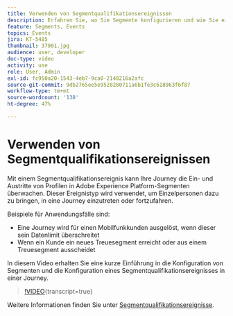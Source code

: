 ```yaml
---
title: Verwenden von Segmentqualifikationsereignissen
description: Erfahren Sie, wo Sie Segmente konfigurieren und wie Sie ein Segmentqualifikationsereignis in einer Journey konfigurieren.
feature: Segments, Events
topics: Events
jira: KT-5485
thumbnail: 37901.jpg
audience: user, developer
doc-type: video
activity: use
role: User, Admin
exl-id: fc950a20-1543-4eb7-9ca0-2148216a2afc
source-git-commit: 9db2765ee5e9520280711a6b1fe3c618963f6f87
workflow-type: tm+mt
source-wordcount: '138'
ht-degree: 47%

---
```


# Verwenden von Segmentqualifikationsereignissen

Mit einem Segmentqualifikationsereignis kann Ihre Journey die Ein- und Austritte von Profilen in Adobe Experience Platform-Segmenten überwachen. Dieser Ereignistyp wird verwendet, um Einzelpersonen dazu zu bringen, in eine Journey einzutreten oder fortzufahren.

Beispiele für Anwendungsfälle sind:

* Eine Journey wird für einen Mobilfunkkunden ausgelöst, wenn dieser sein Datenlimit überschreitet
* Wenn ein Kunde ein neues Treuesegment erreicht oder aus einem Treuesegment ausscheidet

In diesem Video erhalten Sie eine kurze Einführung in die Konfiguration von Segmenten und die Konfiguration eines Segmentqualifikationsereignisses in einer Journey.

>[!VIDEO](https://video.tv.adobe.com/v/37901?learn=on){transcript=true}

Weitere Informationen finden Sie unter [Segmentqualifikationsereignisse](https://experienceleague.adobe.com/docs/journeys/using/building-journeys/about-journey-building/events-activities/segment-qualification-events.html?lang=en).
